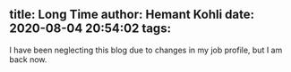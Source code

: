 title: Long Time
author: Hemant Kohli
date: 2020-08-04 20:54:02
tags:
---
I have been neglecting this blog due to changes in my job profile, but I am back now.